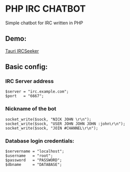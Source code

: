 # PHP IRC CHATBOT
Simple chatbot for IRC written in PHP

## Demo: ##
[Tauri IRCSeeker](https://sont.sytes.net/ircseeker.php/)

## Basic config:

### IRC Server address
```
$server = "irc.example.com";
$port   = "6667";
```

### Nickname of the bot
```
socket_write($sock, "NICK JOHN \r\n");
socket_write($sock, "USER JOHN JOHN JOHN :john\r\n");
socket_write($sock, "JOIN #CHANNEL\r\n");
```

### Database login credentials:
```
$servername = "localhost";
$username   = "root";
$password   = "PASSWORD";
$dbname     = "DATABASE";
```
